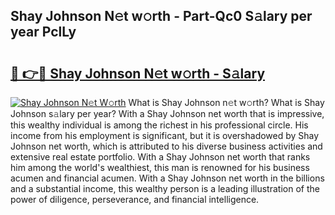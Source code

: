 ## Shay Johnson N𝚎t w𝚘rth - Part-Qc0 S𝚊lary per year PclLy

# <h2><a href="http://gc4a5av.nevu.top/?p=Shay+Johnson">🔗 👉🔴 Shay Johnson N𝚎t w𝚘rth - S𝚊lary</a></h2>

[![Shay Johnson N𝚎t W𝚘rth](https://i.imgur.com/Oavwk0R.jpeg)](http://gc4a5av.nevu.top/?p=Shay+Johnson)
What is Shay Johnson n𝚎t w𝚘rth? What is Shay Johnson s𝚊lary per year?
With a Shay Johnson net worth that is impressive, this wealthy individual is among the richest in his professional circle. His income from his employment is significant, but it is overshadowed by Shay Johnson net worth, which is attributed to his diverse business activities and extensive real estate portfolio. With a Shay Johnson net worth that ranks him among the world's wealthiest, this man is renowned for his business acumen and financial acumen. With a Shay Johnson net worth in the billions and a substantial income, this wealthy person is a leading illustration of the power of diligence, perseverance, and financial intelligence.
